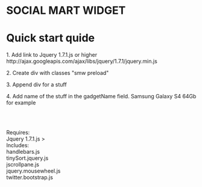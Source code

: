 <h1>SOCIAL MART WIDGET</h1>
<h1>Quick start quide</h1>

<p>1. Add link to Jquery 1.7.1.js or higher
<br>http://ajax.googleapis.com/ajax/libs/jquery/1.7.1/jquery.min.js
</p>
<p>
2. Create div with classes  "smw preload"
</p>

<p>
3. Append div for a stuff
<br><div data-plugin-options='{"gadgetName":"Apple iPhone 5 16Gb"}' class="smw__stuff"></div>
</p>

<p>
4. Add name of the stuff in the gadgetName field. Samsung Galaxy S4 64Gb for example

</p>



<br/><br/>

Requires:  <br/>
Jquery 1.7.1.js > <br/>
Includes:  <br/>
handlebars.js<br/>
tinySort.jquery.js<br/>
jscrollpane.js<br/>
jquery.mousewheel.js<br/>
twitter.bootstrap.js<br/>

